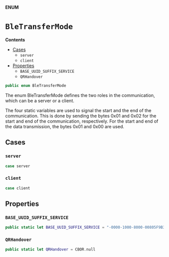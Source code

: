 **ENUM**

# `BleTransferMode`

**Contents**

- [Cases](#cases)
  - `server`
  - `client`
- [Properties](#properties)
  - `BASE_UUID_SUFFIX_SERVICE`
  - `QRHandover`

```swift
public enum BleTransferMode
```

The enum BleTransferMode defines the two roles in the communication, which can be a server or a client.

The four static variables are used to signal the start and the end of the communication. This is done by sending the bytes 0x01 and 0x02 for the start and end of the communication, respectively. For the start and end of the data transmission, the bytes 0x01 and 0x00 are used.

## Cases
### `server`

```swift
case server
```

### `client`

```swift
case client
```

## Properties
### `BASE_UUID_SUFFIX_SERVICE`

```swift
public static let BASE_UUID_SUFFIX_SERVICE = "-0000-1000-8000-00805F9B34FB"
```

### `QRHandover`

```swift
public static let QRHandover = CBOR.null
```
